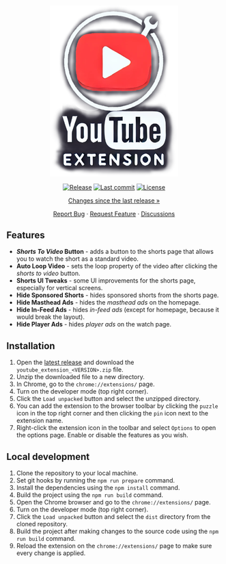 <div align="center">

  <img src="assets/logo.png" alt="logo" width="300px">

  [![Release][release-shield]][latest-release]
  [![Last commit][last-commit-shield]][latest-commit]
  [![License][license-shield]][license-file]

  [Changes since the last release »][latest-changes]

  [Report Bug][bug-report-template] · [Request Feature][feature-request-template] · [Discussions][discussions]

</div>


## Features

- ***Shorts To Video* Button** - adds a button to the shorts page that allows you to watch the short as a standard video.
- **Auto Loop Video** - sets the loop property of the video after clicking the *shorts to video* button.
- **Shorts UI Tweaks** - some UI improvements for the shorts page, especially for vertical screens.
- **Hide Sponsored Shorts** - hides sponsored shorts from the shorts page.
- **Hide Masthead Ads** - hides the *masthead ads* on the homepage.
- **Hide In-Feed Ads** - hides *in-feed ads* (except for homepage, because it would break the layout).
- **Hide Player Ads** - hides *player ads* on the watch page.


## Installation

1. Open the [latest release][latest-release] and download the `youtube_extension_<VERSION>.zip` file.
2. Unzip the downloaded file to a new directory.
3. In Chrome, go to the `chrome://extensions/` page.
4. Turn on the developer mode (top right corner).
5. Click the `Load unpacked` button and select the unzipped directory.
6. You can add the extension to the browser toolbar by clicking the `puzzle` icon in the top right corner and then clicking the `pin` icon next to the extension name.
7. Right-click the extension icon in the toolbar and select `Options` to open the options page. Enable or disable the features as you wish.


## Local development

1. Clone the repository to your local machine.
2. Set git hooks by running the `npm run prepare` command.
3. Install the dependencies using the `npm install` command.
4. Build the project using the `npm run build` command.
5. Open the Chrome browser and go to the `chrome://extensions/` page.
6. Turn on the developer mode (top right corner).
7. Click the `Load unpacked` button and select the `dist` directory from the cloned repository.
8. Build the project after making changes to the source code using the `npm run build` command.
9. Reload the extension on the `chrome://extensions/` page to make sure every change is applied.


<!-- Shields -->
[release-shield]: https://img.shields.io/github/v/release/dae-ne/youtube-browser-extension
[last-commit-shield]: https://img.shields.io/github/last-commit/dae-ne/youtube-browser-extension
[license-shield]: https://img.shields.io/github/license/dae-ne/youtube-browser-extension.svg

<!-- Links -->
[latest-release]: https://github.com/dae-ne/youtube-browser-extension/releases/latest
[latest-changes]: https://github.com/dae-ne/youtube-browser-extension/compare/latest...main
[latest-commit]: https://github.com/dae-ne/youtube-browser-extension/compare/main^...main
[discussions]: https://github.com/dae-ne/youtube-browser-extension/discussions
[license-file]: LICENSE
[ublock-origin]: https://github.com/gorhill/uBlock

<!-- Issue templates -->
[bug-report-template]: https://github.com/dae-ne/youtube-browser-extension/issues/new?labels=bug&template=bug_report.md
[feature-request-template]: https://github.com/dae-ne/youtube-browser-extension/issues/new?labels=enhancement&template=feature_request.md
